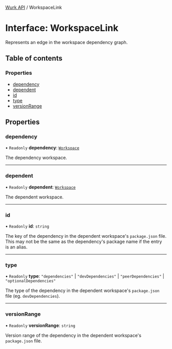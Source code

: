 [Wurk API](../README.md) / WorkspaceLink

# Interface: WorkspaceLink

Represents an edge in the workspace dependency graph.

## Table of contents

### Properties

- [dependency](WorkspaceLink.md#dependency)
- [dependent](WorkspaceLink.md#dependent)
- [id](WorkspaceLink.md#id)
- [type](WorkspaceLink.md#type)
- [versionRange](WorkspaceLink.md#versionrange)

## Properties

### dependency

• `Readonly` **dependency**: [`Workspace`](../classes/Workspace.md)

The dependency workspace.

___

### dependent

• `Readonly` **dependent**: [`Workspace`](../classes/Workspace.md)

The dependent workspace.

___

### id

• `Readonly` **id**: `string`

The key of the dependency in the dependent workspace's `package.json`
file. This may not be the same as the dependency's package name if the
entry is an alias.

___

### type

• `Readonly` **type**: ``"dependencies"`` \| ``"devDependencies"`` \| ``"peerDependencies"`` \| ``"optionalDependencies"``

The type of the dependency in the dependent workspace's `package.json`
file (eg. `devDependencies`).

___

### versionRange

• `Readonly` **versionRange**: `string`

Version range of the dependency in the dependent workspace's
`package.json` file.
